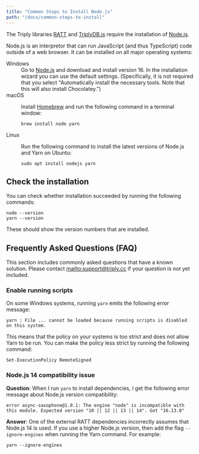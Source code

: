 ```yaml
---
title: "Common Steps to Install Node.js"
path: "/docs/common-steps-to-install"
---
```


The Triply libraries [RATT](ratt) and [TriplyDB.js](triplydb-js) require the installation of [Node.js](https://nodejs.org). 

Node.js is an interpretor that can run JavaScript (and thus TypeScript) code outside of a web browser. It can be installed on all major operating systems:

<dl>
  <dt>Windows</dt>
  <dd>Go to <a href="https://nodejs.org">Node.js</a> and download and install version 16. In the installation wizard you can use the default settings. (Specifically, it is not required that you select "Automatically install the necessary tools. Note that this will also install Chocolatey.")</dd>
  <dt>macOS</dt>
  <dd>
    <p>Install <a href="https://brew.sh">Homebrew</a> and run the following command in a terminal window:</p>
    <pre><code>brew install node yarn</code></pre>
  </dd>
  <dt>Linux</dt>
  <dd>
    <p>Run the following command to install the latest versions of Node.js and Yarn on Ubuntu:</p>
    <pre><code>sudo apt install nodejs yarn</code></pre>
  </dd>
</dl>

## Check the installation

You can check whether installation succeeded by running the following commands:

```
node --version
yarn --version
```

These should show the version numbers that are installed.

## Frequently Asked Questions (FAQ)

This section includes commonly asked questions that have a known solution. Please contact <mailto:support@triply.cc> if your question is not yet included.

### Enable running scripts

On some Windows systems, running `yarn` emits the following error message:

```
yarn : File ... cannot be loaded because running scripts is disabled on this system.
```

This means that the policy on your systems is too strict and does not allow Yarn to be run. You can make the policy less strict by running the following command:

```
Set-ExecutionPolicy RemoteSigned
```

### Node.js 14 compatibility issue

**Question**: When I run `yarn` to install dependencies, I get the following error message about Node.js version compatibility:

```
error async-saxophone@1.0.1: The engine "node" is incompatible with this module. Expected version "10 || 12 || 13 || 14". Got "16.13.0"
```

**Answer**: One of the external RATT dependencies incorrectly assumes that Node.js 14 is used. If you use a higher Node.js version, then add the flag `--ignore-engines` when running the Yarn command. For example:

```
yarn --ignore-engines
```
